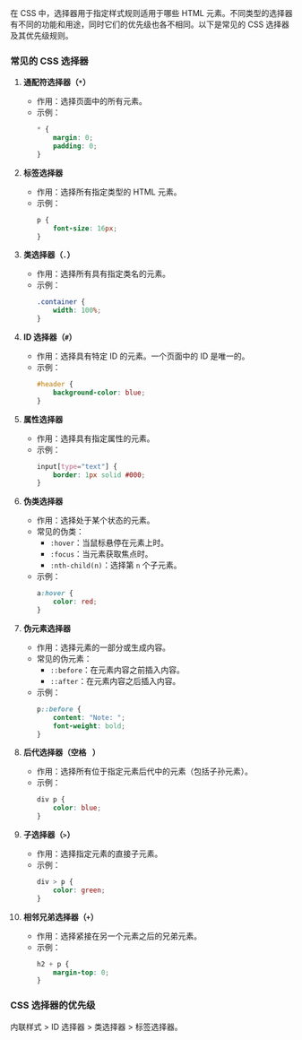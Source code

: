 在 CSS 中，选择器用于指定样式规则适用于哪些 HTML 元素。不同类型的选择器有不同的功能和用途，同时它们的优先级也各不相同。以下是常见的 CSS 选择器及其优先级规则。

### 常见的 CSS 选择器

1. **通配符选择器（`*`）**
   - 作用：选择页面中的所有元素。
   - 示例：
     ```css
     * {
         margin: 0;
         padding: 0;
     }
     ```

2. **标签选择器**
   - 作用：选择所有指定类型的 HTML 元素。
   - 示例：
     ```css
     p {
         font-size: 16px;
     }
     ```

3. **类选择器（`.`）**
   - 作用：选择所有具有指定类名的元素。
   - 示例：
     ```css
     .container {
         width: 100%;
     }
     ```

4. **ID 选择器（`#`）**
   - 作用：选择具有特定 ID 的元素。一个页面中的 ID 是唯一的。
   - 示例：
     ```css
     #header {
         background-color: blue;
     }
     ```

5. **属性选择器**
   - 作用：选择具有指定属性的元素。
   - 示例：
     ```css
     input[type="text"] {
         border: 1px solid #000;
     }
     ```

6. **伪类选择器**
   - 作用：选择处于某个状态的元素。
   - 常见的伪类：
     - `:hover`：当鼠标悬停在元素上时。
     - `:focus`：当元素获取焦点时。
     - `:nth-child(n)`：选择第 `n` 个子元素。
   - 示例：
     ```css
     a:hover {
         color: red;
     }
     ```

7. **伪元素选择器**
   - 作用：选择元素的一部分或生成内容。
   - 常见的伪元素：
     - `::before`：在元素内容之前插入内容。
     - `::after`：在元素内容之后插入内容。
   - 示例：
     ```css
     p::before {
         content: "Note: ";
         font-weight: bold;
     }
     ```

8. **后代选择器（空格 ` `）**
   - 作用：选择所有位于指定元素后代中的元素（包括子孙元素）。
   - 示例：
     ```css
     div p {
         color: blue;
     }
     ```

9. **子选择器（`>`）**
   - 作用：选择指定元素的直接子元素。
   - 示例：
     ```css
     div > p {
         color: green;
     }
     ```

10. **相邻兄弟选择器（`+`）**
    - 作用：选择紧接在另一个元素之后的兄弟元素。
    - 示例：
      ```css
      h2 + p {
          margin-top: 0;
      }
      ```


### CSS 选择器的优先级

内联样式 > ID 选择器 > 类选择器 > 标签选择器。